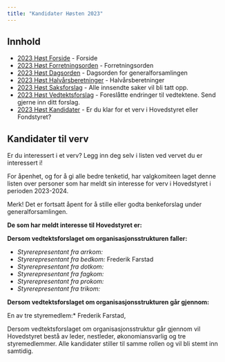 ```yaml
---
title: "Kandidater Høsten 2023"
---
```


## Innhold  
* [2023 Høst Forside](/wiki/online/generalforsamlingen/genfors2023h)   - Forside
* [2023 Høst Forretningsorden](/wiki/online/generalforsamlingen/genfors2023h/forretningsorden) - Forretningsorden
* [2023 Høst Dagsorden](/wiki/online/generalforsamlingen/genfors2023h/dagsorden) - Dagsorden for generalforsamlingen
* [2023 Høst Halvårsberetninger](/wiki/online/generalforsamlingen/genfors2023h/aarsberetninger) - Halvårsberetninger
* [2023 Høst Saksforslag](/wiki/online/generalforsamlingen/genfors2023h/saksforslag) - Alle innsendte saker vil bli tatt opp.
* [2023 Høst Vedtektsforslag](/wiki/online/generalforsamlingen/genfors2023h/vedtekstforslag) - Foreslåtte endringer til vedtektene. Send gjerne inn ditt forslag.
* [2023 Høst Kandidater](/wiki/online/generalforsamlingen/genfors2023h/valg) - Er du klar for et verv i Hovedstyret eller Fondstyret?


## Kandidater til verv  
Er du interessert i et verv? Legg inn deg selv i listen ved vervet du er interessert i!

For åpenhet, og for å gi alle bedre tenketid, har valgkomiteen laget denne listen over personer som har meldt sin interesse for verv i Hovedstyret i perioden 2023-2024. 

Merk! Det er fortsatt åpent for å stille eller godta benkeforslag under generalforsamlingen.  

**De som har meldt interesse til Hovedstyret er:**

**Dersom vedtektsforslaget om organisasjonsstrukturen faller:**

* *Styrerepresentant fra arrkom:*  
* *Styrerepresentant fra bedkom:* Frederik Farstad  
* *Styrerepresentant fra dotkom:*  
* *Styrerepresentant fra fagkom:*  
* *Styrerepresentant fra prokom:*  
* *Styrerepresentant fra trikom:*

**Dersom vedtektsforslaget om organisasjonsstrukturen går gjennom:**

En av tre styremedlem:* Frederik Farstad,  

Dersom vedtektsforslaget om organisasjonsstruktur går gjennom vil Hovedstyret bestå av leder, nestleder, økonomiansvarlig og tre styremedlemmer. Alle kandidater stiller til samme rollen og vil bli stemt inn samtidig.